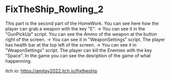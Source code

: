 # FixTheShip_Rowling_2

This part is the second part of the HomeWork.
You can see here how the player can grab a weapon with the key "E". -> You can see it in the "GunPickUp" script.
You can see the Ammo of the weapon at the button right of the screen. -> You can see it in "WeaponSettings" script.
The player has health bar at the top left of the screen. -> You can see it in "WeaponSettings" script.
The player can kill the Enemies with the key "Space".
In the game you can see the desription of the game of what happenning.




itch.io: https://amitay2022.itch.io/fixtheship
